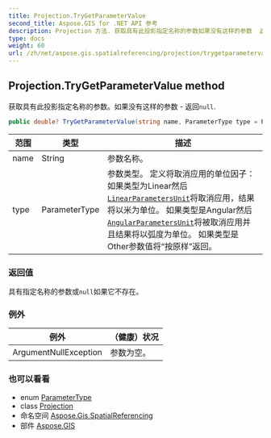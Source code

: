 ```yaml
---
title: Projection.TryGetParameterValue
second_title: Aspose.GIS for .NET API 参考
description: Projection 方法. 获取具有此投影指定名称的参数如果没有这样的参数  返回null.
type: docs
weight: 60
url: /zh/net/aspose.gis.spatialreferencing/projection/trygetparametervalue/
---
```

## Projection.TryGetParameterValue method

获取具有此投影指定名称的参数。如果没有这样的参数 - 返回`null`.

```csharp
public double? TryGetParameterValue(string name, ParameterType type = ParameterType.Other)
```

| 范围 | 类型 | 描述 |
| --- | --- | --- |
| name | String | 参数名称。 |
| type | ParameterType | 参数类型。 定义将取消应用的单位因子： 如果类型为Linear然后[`LinearParametersUnit`](../linearparametersunit/)将取消应用，结果将以米为单位。 如果类型是Angular然后[`AngularParametersUnit`](../angularparametersunit/)将被取消应用并且结果将以弧度为单位。 如果类型是Other参数值将“按原样”返回。 |

### 返回值

具有指定名称的参数或`null`如果它不存在。

### 例外

| 例外 | （健康）状况 |
| --- | --- |
| ArgumentNullException | 参数为空。 |

### 也可以看看

* enum [ParameterType](../../parametertype/)
* class [Projection](../)
* 命名空间 [Aspose.Gis.SpatialReferencing](../../projection/)
* 部件 [Aspose.GIS](../../../)


